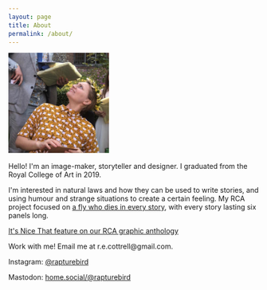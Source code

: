 ```yaml
---
layout: page
title: About
permalink: /about/
---
```


<div class="text">

<img src="/assets/images/me.jpg" width="40%">
<p></p>
<p>
Hello! I'm an image-maker, storyteller and designer. I graduated from the Royal College of Art in 2019.</p>

<p>
I'm interested in natural laws and how they can be used to write stories, and using humour and strange situations to create a certain feeling. My RCA project focused on <a href="/fly-comics">a fly who dies in every story</a>, with every story lasting six panels long.
</p>

<p>
<a href="https://www.itsnicethat.com/articles/dance-of-life-royal-college-of-art-london-print-studio-publication-221018">It's Nice That feature on our RCA graphic anthology</a><p>

<p>Work with me! Email me at r.e.cottrell@gmail.com.</p>

<p>Instagram: <a rel="me" href="https://instagram.com/rapturebird">@rapturebird</a></p>

<p>Mastodon: <a rel="me" href="https://home.social/@rapturebird">home.social/@rapturebird</a>
